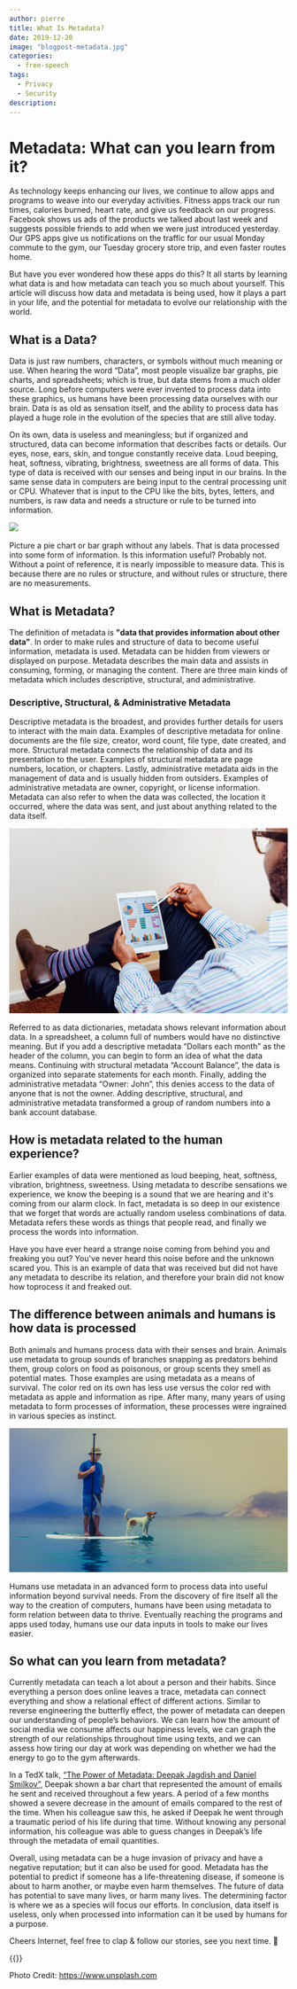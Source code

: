 ```yaml
---
author: pierre
title: What Is Metadata?
date: 2019-12-20
image: "blogpost-metadata.jpg"
categories:
  - free-speech
tags:
  - Privacy
  - Security
description:
---
```


# Metadata: What can you learn from it?

As technology keeps enhancing our lives, we continue to allow apps and programs to weave into our everyday activities. Fitness apps track our run times, calories burned, heart rate, and give us feedback on our progress. Facebook shows us ads of the products we talked about last week and suggests possible friends to add when we were just introduced yesterday. Our GPS apps give us notifications on the traffic for our usual Monday commute to the gym, our Tuesday grocery store trip, and even faster routes home.

But have you ever wondered how these apps do this? It all starts by learning what data is and how metadata can teach you so much about yourself. This article will discuss how data and metadata is being used, how it plays a part in your life, and the potential for metadata to evolve our relationship with the world.

## What is a Data?

Data is just raw numbers, characters, or symbols without much meaning or use. When hearing the word “Data”, most people visualize bar graphs, pie charts, and spreadsheets; which is true, but data stems from a much older source. Long before computers were ever invented to process data into these graphics, us humans have been processing data ourselves with our brain. Data is as old as sensation itself, and the ability to process data has played a huge role in the evolution of the species that are still alive today.

On its own, data is useless and meaningless; but if organized and structured, data can become information that describes facts or details. Our eyes, nose, ears, skin, and tongue constantly receive data. Loud beeping, heat, softness, vibrating, brightness, sweetness are all forms of data. This type of data is received with our senses and being input in our brains. In the same sense data in computers are being input to the central processing unit or CPU. Whatever that is input to the CPU like the bits, bytes, letters, and numbers, is raw data and needs a structure or rule to be turned into information.

![](letters-numbers.jpg)

Picture a pie chart or bar graph without any labels. That is data processed into some form of information. Is this information useful? Probably not. Without a point of reference, it is nearly impossible to measure data. This is because there are no rules or structure, and without rules or structure, there are no measurements.

## What is Metadata?

The definition of metadata is **"data that provides information about other data"**. In order to make rules and structure of data to become useful information, metadata is used. Metadata can be hidden from viewers or displayed on purpose. Metadata describes the main data and assists in consuming, forming, or managing the content. There are three main kinds of metadata which includes descriptive, structural, and administrative.

### Descriptive, Structural, & Administrative Metadata
Descriptive metadata is the broadest, and provides further details for users to interact with the main data. Examples of descriptive metadata for online documents are the file size, creator, word count, file type, date created, and more. Structural metadata connects the relationship of data and its presentation to the user. Examples of structural metadata are page numbers, location, or chapters. Lastly, administrative metadata aids in the management of data and is usually hidden from outsiders. Examples of administrative metadata are owner, copyright, or license information. Metadata can also refer to when the data was collected, the location it occurred, where the data was sent, and just about anything related to the data itself.

![](person-tablet-graphs.jpg)

Referred to as data dictionaries, metadata shows relevant information about data. In a spreadsheet, a column full of numbers would have no distinctive meaning. But if you add a descriptive metadata “Dollars each month” as the header of the column, you can begin to form an idea of what the data means. Continuing with structural metadata “Account Balance”, the data is organized into separate statements for each month. Finally, adding the administrative metadata “Owner: John”, this denies access to the data of anyone that is not the owner. Adding descriptive, structural, and administrative metadata transformed a group of random numbers into a bank account database.

## How is metadata related to the human experience?

Earlier examples of data were mentioned as loud beeping, heat, softness, vibration, brightness, sweetness. Using metadata to describe sensations we experience, we know the beeping is a sound that we are hearing and it's coming from our alarm clock. In fact, metadata is so deep in our existence that we forget that words are actually random useless combinations of data. Metadata refers these words as things that people read, and finally we process the words into information.

Have you have ever heard a strange noise coming from behind you and freaking you out? You've never heard this noise before and the unknown scared you. This is an example of data that was received but did not have any metadata to describe its relation, and therefore your brain did not know how toprocess it and freaked out.

## The difference between animals and humans is how data is processed

Both animals and humans process data with their senses and brain. Animals use metadata to group sounds of branches snapping as predators behind them, group colors on food as poisonous, or group scents they smell as potential mates. Those examples are using metadata as a means of survival. The color red on its own has less use versus the color red with metadata as apple and information as ripe. After many, many years of using metadata to form processes of information, these processes were ingrained in various species as instinct.

![](animal-human.jpg)

Humans use metadata in an advanced form to process data into useful information beyond survival needs. From the discovery of fire itself all the way to the creation of computers, humans have been using metadata to form relation between data to thrive. Eventually reaching the programs and apps used today, humans use our data inputs in tools to make our lives easier.

## So what can you learn from metadata?

Currently metadata can teach a lot about a person and their habits. Since everything a person does online leaves a trace, metadata can connect everything and show a relational effect of different actions. Similar to reverse engineering the butterfly effect, the power of metadata can deepen our understanding of people’s behaviors. We can learn how the amount of social media we consume affects our happiness levels, we can graph the strength of our relationships throughout time using texts, and we can assess how tiring our day at work was depending on whether we had the energy to go to the gym afterwards.

In a TedX talk, [“The Power of Metadata: Deepak Jagdish and Daniel Smilkov”](https://www.youtube.com/watch?v=i2a8pDbCabg), Deepak shown a bar chart that represented the amount of emails he sent and received throughout a few years. A period of a few months showed a severe decrease in the amount of emails compared to the rest of the time. When his colleague saw this, he asked if Deepak he went through a traumatic period of his life during that time. Without knowing any personal information, his colleague was able to guess changes in Deepak’s life through the metadata of email quantities.

Overall, using metadata can be a huge invasion of privacy and have a negative reputation; but it can also be used for good. Metadata has the potential to predict if someone has a life-threatening disease, if someone is about to harm another, or maybe even harm themselves. The future of data has potential to save many lives, or harm many lives. The determining factor is where we as a species will focus our efforts. In conclusion, data itself is useless, only when processed into information can it be used by humans for a purpose.


Cheers Internet, feel free to clap & follow our stories, see you next time. 🤫

{{<tweet id="1186666663191728129">}}

Photo Credit: https://www.unsplash.com 
